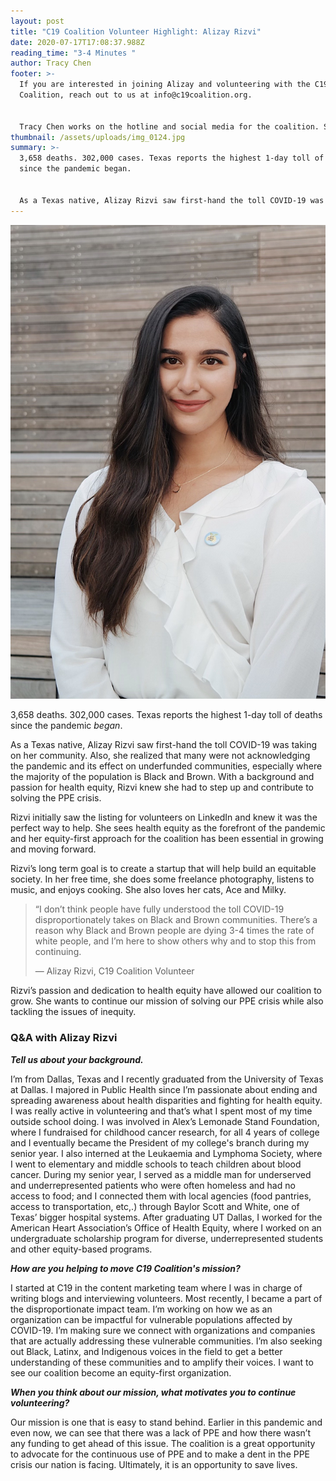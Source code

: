 ```yaml
---
layout: post
title: "C19 Coalition Volunteer Highlight: Alizay Rizvi"
date: 2020-07-17T17:08:37.988Z
reading_time: "3-4 Minutes "
author: Tracy Chen
footer: >-
  If you are interested in joining Alizay and volunteering with the C19
  Coalition, reach out to us at info@c19coalition.org.


  Tracy Chen works on the hotline and social media for the coalition. She is a high school student planning on studying neuroscience on a pre-professional path. She spends most of her time running or on Depop. You can find her on [LinkedIn](https://www.linkedin.com/in/tracy-chen-3614661a4/).
thumbnail: /assets/uploads/img_0124.jpg
summary: >-
  3,658 deaths. 302,000 cases. Texas reports the highest 1-day toll of deaths
  since the pandemic began.


  As a Texas native, Alizay Rizvi saw first-hand the toll COVID-19 was taking on her community but also realized how many were not acknowledging the pandemic...
---
```

![](/assets/uploads/img_0124.jpg)

3,658 deaths. 302,000 cases. Texas reports the highest 1-day toll of deaths since the pandemic *began*.

As a Texas native, Alizay Rizvi saw first-hand the toll COVID-19 was taking on her community. Also, she realized that many were not acknowledging the pandemic and its effect on underfunded communities, especially where the majority of the population is Black and Brown. With a background and passion for health equity, Rizvi knew she had to step up and contribute to solving the PPE crisis.

Rizvi initially saw the listing for volunteers on LinkedIn and knew it was the perfect way to help. She sees health equity as the forefront of the pandemic and her equity-first approach for the coalition has been essential in growing and moving forward.

Rizvi’s long term goal is to create a startup that will help build an equitable society. In her free time, she does some freelance photography, listens to music, and enjoys cooking. She also loves her cats, Ace and Milky.

> “I don’t think people have fully understood the toll COVID-19 disproportionately takes on Black and Brown communities. There’s a reason why Black and Brown people are dying 3-4 times the rate of white people, and I’m here to show others why and to stop this from continuing.
>
> — Alizay Rizvi, C19 Coalition Volunteer

Rizvi’s passion and dedication to health equity have allowed our coalition to grow. She wants to continue our mission of solving our PPE crisis while also tackling the issues of inequity.

### Q&A with Alizay Rizvi

***Tell us about your background.***

I’m from Dallas, Texas and I recently graduated from the University of Texas at Dallas. I majored in Public Health since I’m passionate about ending and spreading awareness about health disparities and fighting for health equity. I was really active in volunteering and that’s what I spent most of my time outside school doing. I was involved in Alex’s Lemonade Stand Foundation, where I fundraised for childhood cancer research, for all 4 years of college and I eventually became the President of my college's branch during my senior year. I also interned at the Leukaemia and Lymphoma Society, where I went to elementary and middle schools to teach children about blood cancer. During my senior year, I served as a middle man for underserved and underrepresented patients who were often homeless and had no access to food; and I connected them with local agencies (food pantries, access to transportation, etc,.) through Baylor Scott and White, one of Texas’ bigger hospital systems. After graduating UT Dallas, I worked for the American Heart Association’s Office of Health Equity, where I worked on an undergraduate scholarship program for diverse, underrepresented students and other equity-based programs. 

***How are you helping to move C19 Coalition's mission?***

I started at C19 in the content marketing team where I was in charge of writing blogs and interviewing volunteers. Most recently, I became a part of the disproportionate impact team. I’m working on how we as an organization can be impactful for vulnerable populations affected by COVID-19. I’m making sure we connect with organizations and companies that are actually addressing these vulnerable communities. I’m also seeking out Black, Latinx, and Indigenous voices in the field to get a better understanding of these communities and to amplify their voices. I want to see our coalition become an equity-first organization.

***When you think about our mission, what motivates you to continue volunteering?***

Our mission is one that is easy to stand behind. Earlier in this pandemic and even now, we can see that there was a lack of PPE and how there wasn’t any funding to get ahead of this issue. The coalition is a great opportunity to advocate for the continuous use of PPE and to make a dent in the PPE crisis our nation is facing. Ultimately, it is an opportunity to save lives.
